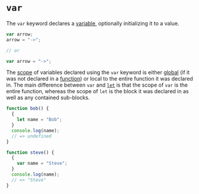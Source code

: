 # `var`

The `var` keyword declares a [variable][concept-variable], optionally initializing it to a value.
```javascript
var arrow;
arrow = "->";

// or

var arrow = "->";
```

The [scope][concept-scope] of variables declared using the `var` keyword is either [global][concept-global-scope] (if it was not declared in a [function][keyword-function]) or local to the entire function it was declared in. The main difference between `var` and [`let`][keyword-let] is that the scope of `var` is the entire function, whereas the scope of `let` is the block it was declared in as well as any contained sub-blocks.
```javascript
function bob() {
  {
    let name = "Bob";
  }
  console.log(name);
  // => undefined
}
```

```javascript
function steve() {
  {
    var name = "Steve";
  }
  console.log(name);
  // => "Steve"
}
```

[keyword-function]: ./function.md
[keyword-let]: ./let.md
[concept-scope]: ../info/scope.md
[concept-global-scope]: ../info/scope.md#global-scope
[concept-variable]: ../../../../reference/concepts/variables.md
